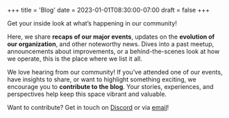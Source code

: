 +++
title = 'Blog'
date = 2023-01-01T08:30:00-07:00
draft = false
+++

Get your inside look at what’s happening in our community!

Here, we share **recaps of our major events**, updates on the **evolution of
our organization**, and other noteworthy news. Dives into a past meetup,
announcements about improvements, or a behind-the-scenes look at how we
operate, this is the place where we list it all.

We love hearing from our community! If you’ve attended one of our events, have
insights to share, or want to highlight something exciting, we encourage you to
**contribute to the blog**. Your stories, experiences, and perspectives help keep
this space vibrant and valuable.

Want to contribute? Get in touch on [Discord](https://discord.gg/bDHySNpsg6) or
via [email](mailto:contact@codersonly.org)!
